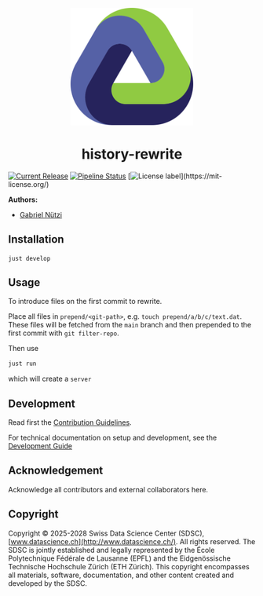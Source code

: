 <p align="center">
  <img src="./docs/assets/logo.svg" alt="project logo" width="250">
</p>

<h1 align="center">
  history-rewrite
</h1>
<p align="center">
</p>

[![Current Release](https://img.shields.io/github/release/sdsc-ordes/history-rewrite.svg?label=release)](https://github.com/sdsc-ordes/history-rewrite/releases/latest)
[![Pipeline Status](https://img.shields.io/github/actions/workflow/status/sdsc-ordes/history-rewrite/normal.yaml?label=ci)](https://github.com/sdsc-ordes/history-rewrite/actions/workflows/normal.yaml)
[![License label](https://img.shields.io/badge/License-MIT-blue.svg?)](https://mit-license.org/)

**Authors:**

- [Gabriel Nützi](mailto:gabriel.nuetzi@sdsc.ethz.ch)

## Installation

```shell
just develop
```

## Usage

To introduce files on the first commit to rewrite.

Place all files in `prepend/<git-path>`, e.g. `touch prepend/a/b/c/text.dat`.
These files will be fetched from the `main` branch and then prepended to the first commit with `git filter-repo`.

Then use

```bash
just run
```

which will create a `server`

## Development

Read first the [Contribution Guidelines](/CONTRIBUTING.md).

For technical documentation on setup and development, see the
[Development Guide](docs/development-guide.md)

## Acknowledgement

Acknowledge all contributors and external collaborators here.

## Copyright

Copyright © 2025-2028 Swiss Data Science Center (SDSC),
[www.datascience.ch](http://www.datascience.ch/). All rights reserved. The SDSC
is jointly established and legally represented by the École Polytechnique
Fédérale de Lausanne (EPFL) and the Eidgenössische Technische Hochschule Zürich
(ETH Zürich). This copyright encompasses all materials, software, documentation,
and other content created and developed by the SDSC.
